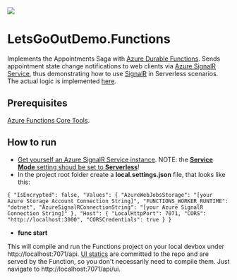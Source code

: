 <img src="https://dev.azure.com/kolepes/LetsGoOutDemo/_apis/build/status/LetsGoOutDemo-Azure%20Functions%20for%20.NET-CI"/>

# LetsGoOutDemo.Functions

Implements the Appointments Saga with [Azure Durable Functions](https://docs.microsoft.com/en-us/azure/azure-functions/durable/durable-functions-overview).
Sends appointment state change notifications to web clients via [Azure SignalR Service](https://docs.microsoft.com/en-us/azure/azure-signalr/signalr-overview), thus demonstrating how to use [SignalR](http://signalr.net) in Serverless scenarios.
The actual logic is implemented [here](https://github.com/scale-tone/LetsGoOutDemo/blob/master/backend/LetsGoOutDemo.Functions/LetsGoOutSaga.cs).

## Prerequisites

[Azure Functions Core Tools](https://www.npmjs.com/package/azure-functions-core-tools).

## How to run

* [Get yourself an Azure SignalR Service instance](https://docs.microsoft.com/en-us/azure/azure-signalr/signalr-quickstart-dotnet-core#create-an-azure-signalr-resource). NOTE: the [**Service Mode** setting shoud be set to **Serverless**](https://docs.microsoft.com/en-us/azure/azure-signalr/signalr-quickstart-azure-functions-csharp)!
* In the project root folder create a **local.settings.json** file, that looks like this:

``
{
    "IsEncrypted": false,
    "Values": {
        "AzureWebJobsStorage": "[your Azure Storage Account Connection String]",
        "FUNCTIONS_WORKER_RUNTIME": "dotnet",
        "AzureSignalRConnectionString": "[your Azure SignalR Connection String]"
    },
    "Host": {
        "LocalHttpPort": 7071,
        "CORS": "http://localhost:3000",
        "CORSCredentials": true
    }
}
``

* **func start**

This will compile and run the Functions project on your local devbox under http://localhost:7071/api.
[UI statics](https://github.com/scale-tone/LetsGoOutDemo/tree/master/frontend/letsgooutdemo.react#letsgooutdemoreact) are committed to the repo and are served by the Function, so you don't necessarily need to compile them. Just navigate to http://localhost:7071/api/ui.
